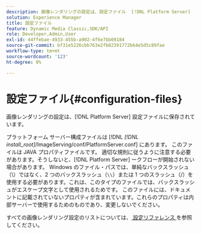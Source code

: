 ```yaml
---
description: 画像レンダリングの設定は、設定ファイル  [!DNL Platform Server]  保存されます。
solution: Experience Manager
title: 設定ファイル
feature: Dynamic Media Classic,SDK/API
role: Developer,Admin,User
exl-id: 44ffebae-4933-455b-a902-4f6e7bb69184
source-git-commit: bf31e5226cbb763e2fb82391772b64e5d5c89fae
workflow-type: tm+mt
source-wordcount: '123'
ht-degree: 0%

---
```


# 設定ファイル{#configuration-files}

画像レンダリングの設定は、[!DNL Platform Server] 設定ファイルに保存されています。

プラットフォーム サーバー構成ファイルは [!DNL *[!DNL install_root]*/ImageServing/conf/PlatformServer.conf] にあります。 このファイルは JAVA プロパティファイルです。 適切な規則に従うように注意する必要があります。そうしないと、[!DNL Platform Server] ークフローが開始されない場合があります。 Windows のファイル・パスでは、単純なバックスラッシュ（\）ではなく、2 つのバックスラッシュ（`\\`）または 1 つのスラッシュ（/）を使用する必要があります。これは、このタイプのファイルでは、バックスラッシュがエスケープ文字として使用されるためです。 このファイルには、ドキュメントに記載されていないプロパティが含まれています。これらのプロパティは内部サーバーで使用するためのものであり、変更しないでください。

すべての画像レンダリング設定のリストについては、[ 設定リファレンス ](../../../../../ir-api/server-admin/image-rendering-api-ref/c-ir-server-administration/c-ir-configuration-settings-reference/c-ir-configuration-settings-reference.md#concept-6947a512d4c94e9fb8a71b80243fee81) を参照してください。
